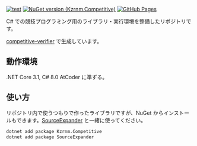 [![test](https://github.com/kzrnm/Kzrnm.Competitive/workflows/test/badge.svg)](https://github.com/kzrnm/Kzrnm.Competitive/actions)
[![NuGet version (Kzrnm.Competitive)](https://img.shields.io/nuget/v/Kzrnm.Competitive.svg?style=flat-square)](https://www.nuget.org/packages/Kzrnm.Competitive/)
[![GitHub Pages](https://img.shields.io/static/v1?label=GitHub+Pages&message=Kzrnm.Competitife+&color=brightgreen&logo=github)](https://kzrnm.github.io/Kzrnm.Competitive/)


C# での競技プログラミング用のライブラリ・実行環境を整備したリポジトリです。


[competitive-verifier](https://github.com/competitive-verifier/competitive-verifier) で生成しています。

## 動作環境

.NET Core 3.1, C# 8.0
AtCoder に準ずる。

## 使い方

リポジトリ内で使うつもりで作ったライブラリですが、NuGet からインストールもできます。[SourceExpander](https://github.com/kzrnm/SourceExpander) と一緒に使ってください。

```sh
dotnet add package Kzrnm.Competitive
dotnet add package SourceExpander
```